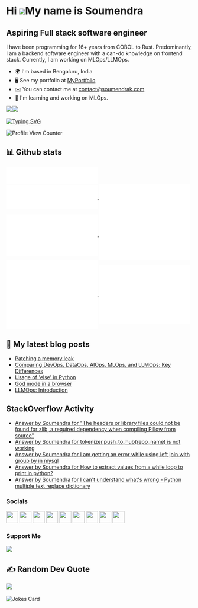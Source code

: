 Hi ![](https://user-images.githubusercontent.com/18350557/176309783-0785949b-9127-417c-8b55-ab5a4333674e.gif)My name is Soumendra
=================================================================================================================================

Aspiring Full stack software engineer
-------------------------------------

I have been programming for 16+ years from COBOL to Rust. Predominantly, I am a backend software engineer with a can-do knowledge on frontend stack. Currently, I am working on MLOps/LLMOps.

*   🌍  I'm based in Bengaluru, India
*   🖥️  See my portfolio at [MyPortfolio](http://www.soumendrak.com)
*   ✉️  You can contact me at [contact@soumendrak.com](mailto:contact@soumendrak.com)
*   🧠  I'm learning and working on MLOps.

<a href="https://www.twitter.com/soumendrak_" target="_blank" rel="noreferrer"><img
                  src="https://img.shields.io/twitter/follow/soumendrak_?logo=twitter&style=for-the-badge&color=0891b2&labelColor=1c1917"
                /></a><a href="https://www.github.com/soumendrak" target="_blank" rel="noreferrer"><img
                  src="https://img.shields.io/github/followers/soumendrak?logo=github&style=for-the-badge&color=0891b2&labelColor=1c1917" /></a>

[![Typing SVG](https://readme-typing-svg.herokuapp.com?center=true&vCenter=true&width=1000&lines=Lead+Systems+Engineer;Senior+Python+Developer;Open+source+contributor;AWS%2C+Azure%2C+Docker%2C+Kubernetes)](https://git.io/typing-svg)

![Profile View Counter](https://komarev.com/ghpvc/?username=soumendrak)

## 📊 Github stats

<a href="https://github.com/jessfraz">
  <img align="center" width="49%" src="./header.svg" />
</a>
<br/>
<a href="https://github.com/jessfraz">
  <img align="center" width="49%" src="./repositories.svg" />
</a>
<a href="https://github.com/jessfraz">
  <img align="center" width="49%" src="./acti_comm.svg" />
</a>

<a href="https://github.com/jessfraz">
  <img align="center" width="49%" src="./iso_calender.svg" />
</a>

<a href="https://github.com/jessfraz">
    <img align="center" width="49%" src="./issue_pr_lang.svg" />
</a>

<a href="https://github.com/jessfraz">
  <img align="center" width="49%" src="./github-habits.svg" />
</a>
<a href="https://github.com/jessfraz">
    <img align="center" width="49%" src="./achievements.svg" />
</a>

## 📩 My latest blog posts
<!-- BLOG-POST-LIST:START -->
- [Patching a memory leak](https://blog.soumendrak.com/patching-a-memory-leak)
- [Comparing DevOps, DataOps, AIOps, MLOps, and LLMOps: Key Differences](https://blog.soumendrak.com/comparing-devops-dataops-aiops-mlops-and-llmops-key-differences)
- [Usage of &#39;else&#39; in Python](https://blog.soumendrak.com/usage-of-else-in-python)
- [God mode in a browser](https://blog.soumendrak.com/god-mode-in-a-browser)
- [LLMOps: Introduction](https://blog.soumendrak.com/llmops-introduction)
<!-- BLOG-POST-LIST:END -->

## StackOverflow Activity
<!-- STACKOVERFLOW:START -->
- [Answer by Soumendra for &quot;The headers or library files could not be found for zlib, a required dependency when compiling Pillow from source&quot;](https://stackoverflow.com/questions/73598578/the-headers-or-library-files-could-not-be-found-for-zlib-a-required-dependency/75908541#75908541)
- [Answer by Soumendra for tokenizer.push_to_hub&lpar;repo_name&rpar; is not working](https://stackoverflow.com/questions/75385142/tokenizer-push-to-hubrepo-name-is-not-working/75761859#75761859)
- [Answer by Soumendra for I am getting an error while using left join with group by in mysql](https://stackoverflow.com/questions/74885113/i-am-getting-an-error-while-using-left-join-with-group-by-in-mysql/74885222#74885222)
- [Answer by Soumendra for How to extract values from a while loop to print in python?](https://stackoverflow.com/questions/74673156/how-to-extract-values-from-a-while-loop-to-print-in-python/74673209#74673209)
- [Answer by Soumendra for I can&#39;t understand what&#39;s wrong - Python multiple text replace dictionary](https://stackoverflow.com/questions/74672969/i-cant-understand-whats-wrong-python-multiple-text-replace-dictionary/74673094#74673094)
<!-- STACKOVERFLOW:END -->

### Socials
                  
<p align="left"> <a href="https://www.dev.to/soumendrak" target="_blank" rel="noreferrer"><img src="https://raw.githubusercontent.com/danielcranney/readme-generator/main/public/icons/socials/devdotto-dark.svg" width="32" height="32" /></a> <a href="https://www.github.com/soumendrak" target="_blank" rel="noreferrer"><img src="https://raw.githubusercontent.com/danielcranney/readme-generator/main/public/icons/socials/github-dark.svg" width="32" height="32" /></a> <a href="https://soumendrak.hashnode.dev" target="_blank" rel="noreferrer"><img src="https://raw.githubusercontent.com/danielcranney/readme-generator/main/public/icons/socials/hashnode.svg" width="32" height="32" /></a> <a href="http://www.instagram.com/soumendrak_" target="_blank" rel="noreferrer"><img src="https://raw.githubusercontent.com/danielcranney/readme-generator/main/public/icons/socials/instagram.svg" width="32" height="32" /></a> <a href="https://www.linkedin.com/in/soumendrak" target="_blank" rel="noreferrer"><img src="https://raw.githubusercontent.com/danielcranney/readme-generator/main/public/icons/socials/linkedin.svg" width="32" height="32" /></a> <a href="https://www.polywork.com/soumendrak" target="_blank" rel="noreferrer"><img src="https://raw.githubusercontent.com/danielcranney/readme-generator/main/public/icons/socials/polywork.svg" width="32" height="32" /></a> <a href="http://www.medium.com/@soumendrak" target="_blank" rel="noreferrer"><img src="https://raw.githubusercontent.com/danielcranney/readme-generator/main/public/icons/socials/medium-dark.svg" width="32" height="32" /></a> <a href="https://www.stackoverflow.com/users/5014656/soumendra" target="_blank" rel="noreferrer"><img src="https://raw.githubusercontent.com/danielcranney/readme-generator/main/public/icons/socials/stackoverflow.svg" width="32" height="32" /></a> <a href="https://www.twitter.com/soumendrak_" target="_blank" rel="noreferrer"><img src="https://raw.githubusercontent.com/danielcranney/readme-generator/main/public/icons/socials/twitter.svg" width="32" height="32" /></a></p>

### Support Me
<a href="https://www.buymeacoffee.com/soumendrak"><img src="https://cdn.buymeacoffee.com/buttons/v2/default-yellow.png" width="200" /></a>

## ✍️ Random Dev Quote
![](https://quotes-github-readme.vercel.app/api?type=horizontal&theme=radical)

![Jokes Card](https://readme-jokes.vercel.app/api)
 
